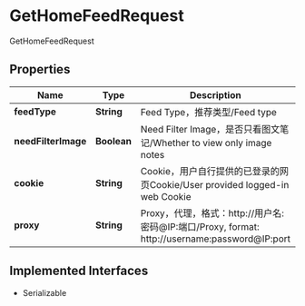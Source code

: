 

# GetHomeFeedRequest

GetHomeFeedRequest
## Properties

Name | Type | Description | Notes
------------ | ------------- | ------------- | -------------
**feedType** | **String** | Feed Type，推荐类型/Feed type |  [optional]
**needFilterImage** | **Boolean** | Need Filter Image，是否只看图文笔记/Whether to view only image notes |  [optional]
**cookie** | **String** | Cookie，用户自行提供的已登录的网页Cookie/User provided logged-in web Cookie |  [optional]
**proxy** | **String** | Proxy，代理，格式：http://用户名:密码@IP:端口/Proxy, format: http://username:password@IP:port |  [optional]


## Implemented Interfaces

* Serializable



